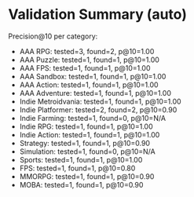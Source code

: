 # Validation Summary (auto)

Precision@10 per category:

- AAA RPG: tested=3, found=2, p@10=1.00
- AAA Puzzle: tested=1, found=1, p@10=1.00
- AAA FPS: tested=1, found=1, p@10=1.00
- AAA Sandbox: tested=1, found=1, p@10=1.00
- AAA Action: tested=1, found=1, p@10=1.00
- AAA Adventure: tested=1, found=1, p@10=1.00
- Indie Metroidvania: tested=1, found=1, p@10=1.00
- Indie Platformer: tested=2, found=2, p@10=0.90
- Indie Farming: tested=1, found=0, p@10=N/A
- Indie RPG: tested=1, found=1, p@10=1.00
- Indie Action: tested=1, found=1, p@10=1.00
- Strategy: tested=1, found=1, p@10=0.90
- Simulation: tested=1, found=0, p@10=N/A
- Sports: tested=1, found=1, p@10=1.00
- FPS: tested=1, found=1, p@10=0.80
- MMORPG: tested=1, found=1, p@10=0.90
- MOBA: tested=1, found=1, p@10=0.90